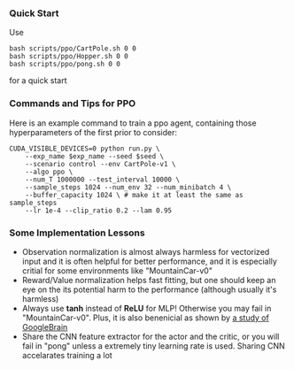 ### Quick Start

Use
```
bash scripts/ppo/CartPole.sh 0 0
bash scripts/ppo/Hopper.sh 0 0
bash scripts/ppo/pong.sh 0 0
```
for a quick start




### Commands and Tips for PPO

Here is an example command to train a ppo agent, containing those hyperparameters of the first prior to consider:

```
CUDA_VISIBLE_DEVICES=0 python run.py \
    --exp_name $exp_name --seed $seed \
    --scenario control --env CartPole-v1 \
    --algo ppo \
    --num_T 1000000 --test_interval 10000 \
    --sample_steps 1024 --num_env 32 --num_minibatch 4 \
    --buffer_capacity 1024 \ # make it at least the same as sample_steps
    --lr 1e-4 --clip_ratio 0.2 --lam 0.95
```




### Some Implementation Lessons

- Observation normalization is almost always harmless for vectorized input and it is often helpful for better performance, and it is especially critial for some environments like "MountainCar-v0"
- Reward/Value normalization helps fast fitting, but one should keep an eye on the its potential harm to the performance (although usually it's harmless)
- Always use **tanh** instead of **ReLU** for MLP! Otherwise you may fail in "MountainCar-v0". Plus, it is also benenicial as shown by [a study of GoogleBrain](https://arxiv.org/abs/2006.05990)
- Share the CNN feature extractor for the actor and the critic, or you will fail in "pong" unless a extremely tiny learning rate is used. Sharing CNN accelarates training a lot
